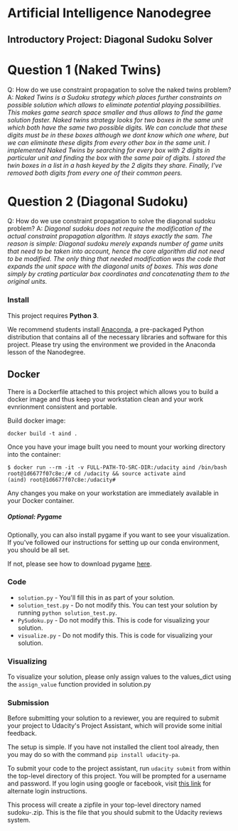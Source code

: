 # Artificial Intelligence Nanodegree
## Introductory Project: Diagonal Sudoku Solver

# Question 1 (Naked Twins)
Q: How do we use constraint propagation to solve the naked twins problem?
A: *Naked Twins is a Sudoku strategy which places further constraints on possible solution which allows to eliminate potential playing possibilities. This makes game search space smaller and thus allows to find the game solution faster.
Naked twins strategy looks for two boxes in the same unit which both have the same two possible digits. We can conclude that these digits must be in these boxes although we dont know which one where, but we can eliminate these digits from every other box in the same unit.
I implemented Naked Twins by searching for every box with 2 digits in particular unit and finding the box with the same pair of digits. I stored the twin boxes in a list in a hash keyed by the 2 digits they share. Finally, I've removed both digits from every one of their common peers.*

# Question 2 (Diagonal Sudoku)
Q: How do we use constraint propagation to solve the diagonal sudoku problem?
A: *Diagonal sudoku does not require the modification of the actual constraint propagation algorithm. It stays exactly the sam. The reason is simple: Diagonal sudoku merely expands number of game units that need to be taken into account, hence the core algorithm did not need to be modified. The only thing that needed modification was the code that expands the unit space with the diagonal units of boxes. This was done simply by crating particular box coordinates and concatenating them to the original units.*

### Install

This project requires **Python 3**.

We recommend students install [Anaconda](https://www.continuum.io/downloads), a pre-packaged Python distribution that contains all of the necessary libraries and software for this project.
Please try using the environment we provided in the Anaconda lesson of the Nanodegree.

## Docker

There is a Dockerfile attached to this project which allows you to build a docker image and thus keep your workstation clean and your work evnrionment consistent and portable.

Build docker image:

```
docker build -t aind .
```

Once you have your image built you need to mount your working directory into the container:

```
$ docker run --rm -it -v FULL-PATH-TO-SRC-DIR:/udacity aind /bin/bash
root@1d6677f07c8e:/# cd /udacity && source activate aind
(aind) root@1d6677f07c8e:/udacity#
```

Any changes you make on your workstation are immediately available in your Docker container.

##### Optional: Pygame

Optionally, you can also install pygame if you want to see your visualization. If you've followed our instructions for setting up our conda environment, you should be all set.

If not, please see how to download pygame [here](http://www.pygame.org/download.shtml).

### Code

* `solution.py` - You'll fill this in as part of your solution.
* `solution_test.py` - Do not modify this. You can test your solution by running `python solution_test.py`.
* `PySudoku.py` - Do not modify this. This is code for visualizing your solution.
* `visualize.py` - Do not modify this. This is code for visualizing your solution.

### Visualizing

To visualize your solution, please only assign values to the values_dict using the `assign_value` function provided in solution.py

### Submission
Before submitting your solution to a reviewer, you are required to submit your project to Udacity's Project Assistant, which will provide some initial feedback.

The setup is simple.  If you have not installed the client tool already, then you may do so with the command `pip install udacity-pa`.

To submit your code to the project assistant, run `udacity submit` from within the top-level directory of this project.  You will be prompted for a username and password.  If you login using google or facebook, visit [this link](https://project-assistant.udacity.com/auth_tokens/jwt_login) for alternate login instructions.

This process will create a zipfile in your top-level directory named sudoku-<id>.zip.  This is the file that you should submit to the Udacity reviews system.

